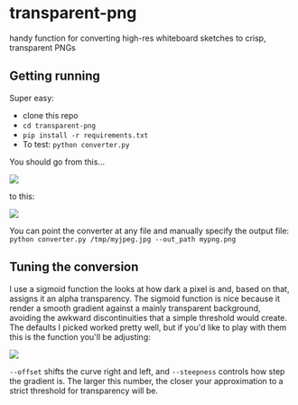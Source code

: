 # transparent-png
handy function for converting high-res whiteboard sketches to crisp, transparent PNGs

## Getting running
Super easy: 
* clone this repo
* `cd transparent-png`
* `pip install -r requirements.txt`
* To test: `python converter.py`

You should go from this...

![](https://imgur.com/Ae7YVQa)

to this:

![](https://imgur.com/P5LO9v4)

You can point the converter at any file and manually specify the output file: `python converter.py /tmp/myjpeg.jpg --out_path mypng.png` 

## Tuning the conversion
I use a sigmoid function the looks at how dark a pixel is and, based on that, assigns it an alpha transparency. The sigmoid function is nice because it render a smooth gradient against a mainly transparent background, avoiding the awkward discontinuities that a simple threshold would create. The defaults I picked worked pretty well, but if you'd like to play with them this is the function you'll be adjusting:

![](https://imgur.com/epNzyaz)

`--offset` shifts the curve right and left, and `--steepness` controls how step the gradient is. The larger this number, the closer your approximation to a strict threshold for transparency will be. 

